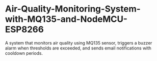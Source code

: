 # Air-Quality-Monitoring-System-with-MQ135-and-NodeMCU-ESP8266
A system that monitors air quality using MQ135 sensor, triggers a buzzer alarm when thresholds are exceeded, and sends email notifications with cooldown periods.
